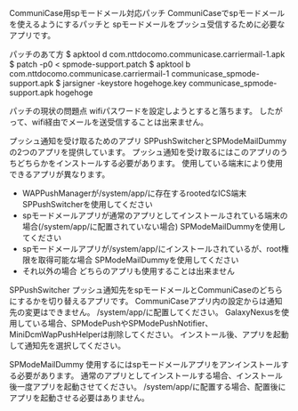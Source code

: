 CommuniCase用spモードメール対応パッチ
CommuniCaseでspモードメールを使えるようにするパッチと
spモードメールをプッシュ受信するために必要なアプリです。

パッチのあて方
$ apktool d com.nttdocomo.communicase.carriermail-1.apk
$ patch -p0 < spmode-support.patch
$ apktool b com.nttdocomo.communicase.carriermail-1 communicase_spmode-support.apk
$ jarsigner -keystore hogehoge.key communicase_spmode-support.apk hogehoge

パッチの現状の問題点
wifiパスワードを設定しようとすると落ちます。
したがって、wifi経由でメールを送受信することは出来ません。

プッシュ通知を受け取るためのアプリ
SPPushSwitcherとSPModeMailDummyの2つのアプリを提供しています。
プッシュ通知を受け取るにはこのアプリのうちどちらかをインストールする必要があります。
使用している端末により使用できるアプリが異なります。
* WAPPushManagerが/system/app/に存在するrootedなICS端末
 SPPushSwitcherを使用してください
* spモードメールアプリが通常のアプリとしてインストールされている端末の場合(/system/app/に配置されていない場合)
 SPModeMailDummyを使用してください
* spモードメールアプリが/system/app/にインストールされているが、root権限を取得可能な場合
 SPModeMailDummyを使用してください
* それ以外の場合
 どちらのアプリも使用することは出来ません

SPPushSwitcher
プッシュ通知先をspモードメールとCommuniCaseのどちらにするかを切り替えるアプリです。
CommuniCaseアプリ内の設定からは通知先の変更はできません。
/system/app/に配置してください。
GalaxyNexusを使用している場合、SPModePushやSPModePushNotifier、MiniDcmWapPushHelperは削除してください。
インストール後、アプリを起動して通知先を選択してください。

SPModeMailDummy
使用するにはspモードメールアプリをアンインストールする必要があります。
通常のアプリとしてインストールする場合、インストール後一度アプリを起動させてください。
/system/app/に配置する場合、配置後にアプリを起動させる必要はありません。
